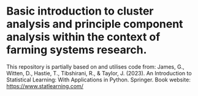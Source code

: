 # Basic introduction to cluster analysis and principle component analysis within the context of farming systems research.

This repository is partially based on and utilises code from: 
James, G., Witten, D., Hastie, T., Tibshirani, R., & Taylor, J. (2023). An Introduction to Statistical Learning: With Applications in Python. Springer. 
Book website: https://www.statlearning.com/

